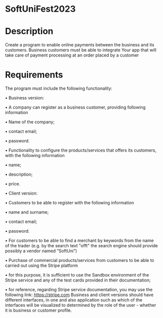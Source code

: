 # SoftUniFest2023 

# Description

Create a program to enable online payments between
the business and its customers. Business customers must be able to integrate
Your app that will take care of payment processing at
an order placed by a customer

# Requirements

The program must include the following functionality:

• Business version:

• A company can register as a business customer, providing
following information

• Name of the company;

• contact email;

• password.

• Functionality to configure the products/services that
offers its customers, with the following information

• name;

• description;

• price.

• Client version:

• Customers to be able to register with the following information

• name and surname;

• contact email;

• password.

• For customers to be able to find a merchant by keywords from
the name of the trader (e.g. by the search text "offt" the search engine should provide
possibly a vendor named “SoftUni”)

• Purchase of commercial products/services from customers to be able to
carried out using the Stripe platform

• for this purpose, it is sufficient to use the Sandbox environment of the Stripe service and
any of the test cards provided in their documentation;

• for reference, regarding Stripe service documentation, you may
use the following link: https://stripe.com
Business and client versions should have different interfaces, in one and
also application such as which of the interfaces will be visualized to
determined by the role of the user - whether it is business or customer
profile.

 
 
